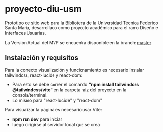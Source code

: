 # proyecto-diu-usm
Prototipo de sitio web para la Biblioteca de la Universidad Técnica Federico Santa María, desarrollado como proyecto académico para el ramo Diseño e Interfaces Usuarias.

La Versión Actual del MVP se encuentra disponible en la branch: [master](https://github.com/LucasApaCode/proyecto-diu-usm/tree/master)

## Instalación y requisitos
Para la correcto visualización y funcionamiento es necesario instalar tailwindcss, react-lucide y react-dom:
  -  Para esto se debe correr el comando **"npm install tailwindcss @tailwindcss/vite"** en la carpeta raiz del proyecto en la consola/terminal.
  -  Lo mismo para "react-lucide" y "react-dom"

Para visualizar la pagina es necesario usar Vite:
  -  **npm run dev** para iniciar
  -  luego dirigirse al servidor local que se crea

